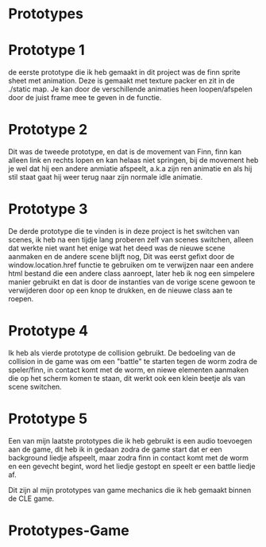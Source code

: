 # Prototypes

# Prototype 1

de eerste prototype die ik heb gemaakt in dit project was de finn sprite sheet met animation. Deze is gemaakt met texture packer en zit in de ./static map. Je kan door de verschillende animaties heen loopen/afspelen door de juist frame mee te geven in de functie.

# Prototype 2

Dit was de tweede prototype, en dat is de movement van Finn, finn kan alleen link en rechts lopen en kan helaas niet springen, bij de movement heb je wel dat hij een andere anmiatie afspeelt, a.k.a zijn ren animatie en als hij stil staat gaat hij weer terug naar zijn normale idle animatie. 


# Prototype 3

De derde prototype die te vinden is in deze project is het switchen van scenes, ik heb na een tijdje lang proberen zelf van scenes switchen, alleen dat werkte niet want het enige wat het deed was de nieuwe scene aanmaken en de andere scene blijft nog, Dit was eerst gefixt door de window.location.href functie te gebruiken om te verwijzen naar een andere html bestand die een andere class aanroept, later heb ik nog een simpelere manier gebruikt en dat is door de instanties van de vorige scene gewoon te verwijderen door op een knop te drukken, en de nieuwe class aan te roepen.


# Prototype 4

Ik heb als vierde prototype de collision gebruikt. De bedoeling van de collision in de game was om een "battle" te starten tegen de worm zodra de speler/finn, in contact komt met de worm, en niewe elementen aanmaken die op het scherm komen te staan, dit werkt ook een klein beetje als van scene switchen.

# Prototype 5

Een van mijn laatste prototypes die ik heb gebruikt is een audio toevoegen aan de game, dit heb ik in gedaan zodra de game start dat er een background liedje afspeelt, maar zodra finn in contact komt met de worm en een gevecht begint, word het liedje gestopt en speelt er een battle liedje af.

Dit zijn al mijn prototypes van game mechanics die ik heb gemaakt binnen de CLE game.
# Prototypes-Game
